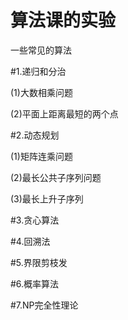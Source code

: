# 算法课的实验

一些常见的算法


#1.递归和分治

(1)大数相乘问题

(2)平面上距离最短的两个点

#2.动态规划

(1)矩阵连乘问题

(2)最长公共子序列问题

(3)最长上升子序列

#3.贪心算法


#4.回溯法


#5.界限剪枝发

#6.概率算法

#7.NP完全性理论

